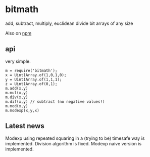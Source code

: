 # bitmath
add, subtract, multiply, euclidean divide bit arrays of any size

Also on [npm](https://www.npmjs.com/package/bitmath)

## api

very simple.

```
m = require('bitmath');
x = Uint1Array.of(1,0,1,0);
y = Uint1Array.of(1,1,1);
z = Uint1Array.of(0,1);
m.add(x,y)
m.mul(x,y)
m.div(x,y)
m.dif(x,y) // subtract (no negative values!)
m.mod(x,y)
m.modexp(x,y,x)
```

## Latest news

Modexp using repeated squaring in a (trying to be) timesafe way is implemented.
Division algorithm is fixed. Modexp naive version is implemented.
